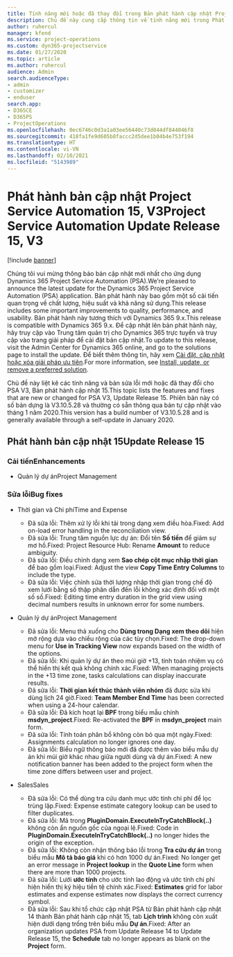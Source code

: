 ```yaml
---
title: Tính năng mới hoặc đã thay đổi trong Bản phát hành cập nhật Project Service Automation 15, V3
description: Chủ đề này cung cấp thông tin về tính năng mới trong Phát hành bản cập nhật Project Service Automation 15, V3.
author: ruhercul
manager: kfend
ms.service: project-operations
ms.custom: dyn365-projectservice
ms.date: 01/27/2020
ms.topic: article
ms.author: ruhercul
audience: Admin
search.audienceType:
- admin
- customizer
- enduser
search.app:
- D365CE
- D365PS
- ProjectOperations
ms.openlocfilehash: 0ec6746c0d3a1a03ee56440c73d044df844046f8
ms.sourcegitcommit: 418fa1fe9d605b8faccc2d5dee1b04b4e753f194
ms.translationtype: HT
ms.contentlocale: vi-VN
ms.lasthandoff: 02/10/2021
ms.locfileid: "5143989"
---
```

# <a name="project-service-automation-update-release-15-v3"></a><span data-ttu-id="7bf0f-103">Phát hành bản cập nhật Project Service Automation 15, V3</span><span class="sxs-lookup"><span data-stu-id="7bf0f-103">Project Service Automation Update Release 15, V3</span></span>

[!include [banner](../includes/psa-now-project-operations.md)]

<span data-ttu-id="7bf0f-104">Chúng tôi vui mừng thông báo bản cập nhật mới nhất cho ứng dụng Dynamics 365 Project Service Automation (PSA).</span><span class="sxs-lookup"><span data-stu-id="7bf0f-104">We’re pleased to announce the latest update for the Dynamics 365 Project Service Automation (PSA) application.</span></span> <span data-ttu-id="7bf0f-105">Bản phát hành này bao gồm một số cải tiến quan trọng về chất lượng, hiệu suất và khả năng sử dụng.</span><span class="sxs-lookup"><span data-stu-id="7bf0f-105">This release includes some important improvements to quality, performance, and usability.</span></span> <span data-ttu-id="7bf0f-106">Bản phát hành này tương thích với Dynamics 365 9.x.</span><span class="sxs-lookup"><span data-stu-id="7bf0f-106">This release is compatible with Dynamics 365 9.x.</span></span> <span data-ttu-id="7bf0f-107">Để cập nhật lên bản phát hành này, hãy truy cập vào Trung tâm quản trị cho Dynamics 365 trực tuyến và truy cập vào trang giải pháp để cài đặt bản cập nhật.</span><span class="sxs-lookup"><span data-stu-id="7bf0f-107">To update to this release, visit the Admin Center for Dynamics 365 online, and go to the solutions page to install the update.</span></span> <span data-ttu-id="7bf0f-108">Để biết thêm thông tin, hãy xem [Cài đặt, cập nhật hoặc xóa giải pháp ưu tiên](https://docs.microsoft.com/power-platform/admin/install-remove-preferred-solution).</span><span class="sxs-lookup"><span data-stu-id="7bf0f-108">For more information, see [Install, update, or remove a preferred solution](https://docs.microsoft.com/power-platform/admin/install-remove-preferred-solution).</span></span>

<span data-ttu-id="7bf0f-109">Chủ đề này liệt kê các tính năng và bản sửa lỗi mới hoặc đã thay đổi cho PSA V3, Bản phát hành cập nhật 15.</span><span class="sxs-lookup"><span data-stu-id="7bf0f-109">This topic lists the features and fixes that are new or changed for PSA V3, Update Release 15.</span></span> <span data-ttu-id="7bf0f-110">Phiên bản này có số bản dựng là V3.10.5.28 và thường có sẵn thông qua bản tự cập nhật vào tháng 1 năm 2020.</span><span class="sxs-lookup"><span data-stu-id="7bf0f-110">This version has a build number of V3.10.5.28 and is generally available through a self-update in January 2020.</span></span>

## <a name="update-release-15"></a><span data-ttu-id="7bf0f-111">Phát hành bản cập nhật 15</span><span class="sxs-lookup"><span data-stu-id="7bf0f-111">Update Release 15</span></span> 

### <a name="enhancements"></a><span data-ttu-id="7bf0f-112">Cải tiến</span><span class="sxs-lookup"><span data-stu-id="7bf0f-112">Enhancements</span></span>

- <span data-ttu-id="7bf0f-113">Quản lý dự án</span><span class="sxs-lookup"><span data-stu-id="7bf0f-113">Project Management</span></span>

### <a name="bug-fixes"></a><span data-ttu-id="7bf0f-114">Sửa lỗi</span><span class="sxs-lookup"><span data-stu-id="7bf0f-114">Bug fixes</span></span>

- <span data-ttu-id="7bf0f-115">Thời gian và Chi phí</span><span class="sxs-lookup"><span data-stu-id="7bf0f-115">Time and Expense</span></span>

  - <span data-ttu-id="7bf0f-116">Đã sửa lỗi: Thêm xử lý lỗi khi tải trong dạng xem điều hòa.</span><span class="sxs-lookup"><span data-stu-id="7bf0f-116">Fixed: Add on-load error handling in the reconciliation view.</span></span>
  - <span data-ttu-id="7bf0f-117">Đã sửa lỗi: Trung tâm nguồn lực dự án: Đổi tên **Số tiền** để giảm sự mơ hồ.</span><span class="sxs-lookup"><span data-stu-id="7bf0f-117">Fixed: Project Resource Hub: Rename **Amount** to reduce ambiguity.</span></span>
  - <span data-ttu-id="7bf0f-118">Đã sửa lỗi: Điều chỉnh dạng xem **Sao chép cột mục nhập thời gian** để bao gồm loại.</span><span class="sxs-lookup"><span data-stu-id="7bf0f-118">Fixed: Adjust the view **Copy Time Entry Columns** to include the type.</span></span>
  - <span data-ttu-id="7bf0f-119">Đã sửa lỗi: Việc chỉnh sửa thời lượng nhập thời gian trong chế độ xem lưới bằng số thập phân dẫn đến lỗi không xác định đối với một số số.</span><span class="sxs-lookup"><span data-stu-id="7bf0f-119">Fixed: Editing time entry duration in the grid view using decimal numbers results in unknown error for some numbers.</span></span>

- <span data-ttu-id="7bf0f-120">Quản lý dự án</span><span class="sxs-lookup"><span data-stu-id="7bf0f-120">Project Management</span></span>

  - <span data-ttu-id="7bf0f-121">Đã sửa lỗi: Menu thả xuống cho **Dùng trong Dạng xem theo dõi** hiện mở rộng dựa vào chiều rộng của các tùy chọn.</span><span class="sxs-lookup"><span data-stu-id="7bf0f-121">Fixed: The drop-down menu for **Use in Tracking View** now expands based on the width of the options.</span></span>
  - <span data-ttu-id="7bf0f-122">Đã sửa lỗi: Khi quản lý dự án theo múi giờ +13, tính toán nhiệm vụ có thể hiển thị kết quả không chính xác.</span><span class="sxs-lookup"><span data-stu-id="7bf0f-122">Fixed: When managing projects in the +13 time zone, tasks calculations can display inaccurate results.</span></span>
  - <span data-ttu-id="7bf0f-123">Đã sửa lỗi: **Thời gian kết thúc thành viên nhóm** đã được sửa khi dùng lịch 24 giờ.</span><span class="sxs-lookup"><span data-stu-id="7bf0f-123">Fixed: **Team Member End Time** has been corrected when using a 24-hour calendar.</span></span>
  - <span data-ttu-id="7bf0f-124">Đã sửa lỗi: Đã kích hoạt lại **BPF** trong biểu mẫu chính **msdyn_project**.</span><span class="sxs-lookup"><span data-stu-id="7bf0f-124">Fixed: Re-activated the **BPF** in **msdyn_project** main form.</span></span>
  - <span data-ttu-id="7bf0f-125">Đã sửa lỗi: Tính toán phân bổ không còn bỏ qua một ngày.</span><span class="sxs-lookup"><span data-stu-id="7bf0f-125">Fixed: Assignments calculation no longer ignores one day.</span></span>
  - <span data-ttu-id="7bf0f-126">Đã sửa lỗi: Biểu ngữ thông báo mới đã được thêm vào biểu mẫu dự án khi múi giờ khác nhau giữa người dùng và dự án.</span><span class="sxs-lookup"><span data-stu-id="7bf0f-126">Fixed: A new notification banner has been added to the project form when the time zone differs between user and project.</span></span>

- <span data-ttu-id="7bf0f-127">Sales</span><span class="sxs-lookup"><span data-stu-id="7bf0f-127">Sales</span></span>

  - <span data-ttu-id="7bf0f-128">Đã sửa lỗi: Có thể dùng tra cứu danh mục ước tính chi phí để lọc trùng lặp.</span><span class="sxs-lookup"><span data-stu-id="7bf0f-128">Fixed: Expense estimate category lookup can be used to filter duplicates.</span></span>
  - <span data-ttu-id="7bf0f-129">Đã sửa lỗi: Mã trong **PluginDomain.ExecuteInTryCatchBlock(..)** không còn ẩn nguồn gốc của ngoại lệ.</span><span class="sxs-lookup"><span data-stu-id="7bf0f-129">Fixed: Code in **PluginDomain.ExecuteInTryCatchBlock(..)** no longer hides the origin of the exception.</span></span>
  - <span data-ttu-id="7bf0f-130">Đã sửa lỗi: Không còn nhận thông báo lỗi trong **Tra cứu dự án** trong biểu mẫu **Mô tả báo giá** khi có hơn 1000 dự án.</span><span class="sxs-lookup"><span data-stu-id="7bf0f-130">Fixed: No longer get an error message in **Project lookup** in the **Quote Line** form when there are more than 1000 projects.</span></span>
  - <span data-ttu-id="7bf0f-131">Đã sửa lỗi: Lưới **ước tính** cho ước tính lao động và ước tính chi phí hiện hiển thị ký hiệu tiền tệ chính xác.</span><span class="sxs-lookup"><span data-stu-id="7bf0f-131">Fixed: **Estimates** grid for labor estimates and expense estimates now displays the correct currency symbol.</span></span>
  - <span data-ttu-id="7bf0f-132">Đã sửa lỗi: Sau khi tổ chức cập nhật PSA từ Bản phát hành cập nhật 14 thành Bản phát hành cập nhật 15, tab **Lịch trình** không còn xuất hiện dưới dạng trống trên biểu mẫu **Dự án**.</span><span class="sxs-lookup"><span data-stu-id="7bf0f-132">Fixed: After an organization updates PSA from Update Release 14 to Update Release 15, the **Schedule** tab no longer appears as blank on the **Project** form.</span></span>

